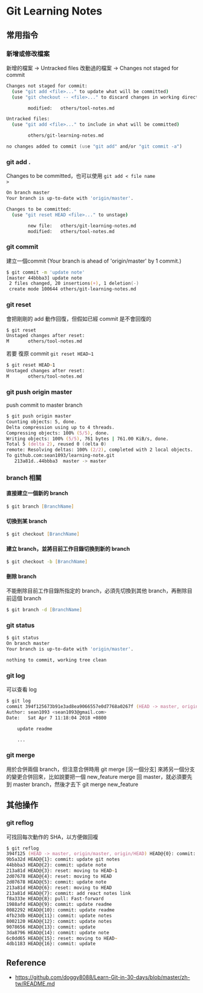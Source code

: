 # Git Learning Notes

## 常用指令

### 新增或修改檔案

新增的檔案 -> Untracked files
改動過的檔案 -> Changes not staged for commit

```zsh
Changes not staged for commit:
  (use "git add <file>..." to update what will be committed)
  (use "git checkout -- <file>..." to discard changes in working directory)

        modified:   others/tool-notes.md

Untracked files:
  (use "git add <file>..." to include in what will be committed)

        others/git-learning-notes.md

no changes added to commit (use "git add" and/or "git commit -a")
```

### git add .

Changes to be committed，也可以使用 <code>git add < file name ></code>

```zsh
On branch master
Your branch is up-to-date with 'origin/master'.

Changes to be committed:
  (use "git reset HEAD <file>..." to unstage)

        new file:   others/git-learning-notes.md
        modified:   others/tool-notes.md
```

### git commit

建立一個commit (Your branch is ahead of 'origin/master' by 1 commit.)

```zsh
$ git commit -m 'update note'
[master 44bbba3] update note
 2 files changed, 20 insertions(+), 1 deletion(-)
 create mode 100644 others/git-learning-notes.md
```

### git reset

會把剛剛的 add 動作回復，但假如已經 commit 是不會回復的

```zsh
$ git reset
Unstaged changes after reset:
M       others/tool-notes.md
```

若要 復原 commit <code>git reset HEAD~1</code> 

```zsh
$ git reset HEAD~1
Unstaged changes after reset:
M       others/tool-notes.md
```

### git push origin master 

push commit to master branch

```zsh
$ git push origin master
Counting objects: 5, done.
Delta compression using up to 4 threads.
Compressing objects: 100% (5/5), done.
Writing objects: 100% (5/5), 761 bytes | 761.00 KiB/s, done.
Total 5 (delta 2), reused 0 (delta 0)
remote: Resolving deltas: 100% (2/2), completed with 2 local objects.
To github.com:sean1093/learning-note.git
   213a81d..44bbba3  master -> master
```

### branch 相關

#### 直接建立一個新的 branch

```zsh
$ git branch [BranchName]
```

#### 切換到某 branch

```zsh
$ git checkout [BranchName]
```


#### 建立 branch，並將目前工作目錄切換到新的 branch

```zsh
$ git checkout -b [BranchName]
```

#### 刪除 branch

不能刪除目前工作目錄所指定的 branch，必須先切換到其他 branch，再刪除目前這個 branch

```zsh
$ git branch -d [BranchName]
```


### git status

```zsh
$ git status
On branch master
Your branch is up-to-date with 'origin/master'.

nothing to commit, working tree clean
```

### git log

可以查看 log

```zsh
$ git log
commit 394f125673b91e3ad8ea9066557e0d7768a0267f (HEAD -> master, origin/master, origin/HEAD)
Author: sean1093 <sean1093@gmail.com>
Date:   Sat Apr 7 11:18:04 2018 +0800

    update readme

    ...  
```


### git merge

用於合併兩個 branch，但注意合併時用 git merge [另一個分支] 來將另一個分支的變更合併回來，比如說要把一個 new_feature merge 回 master，就必須要先到 master branch，然後才去下 git merge new_feature

## 其他操作

### git reflog

可找回每次動作的 SHA，以方便做回複

```zsh
$ git reflog
394f125 (HEAD -> master, origin/master, origin/HEAD) HEAD@{0}: commit: update readme
9b5a32d HEAD@{1}: commit: update git notes
44bbba3 HEAD@{2}: commit: update note
213a81d HEAD@{3}: reset: moving to HEAD~1
2d07678 HEAD@{4}: reset: moving to HEAD
2d07678 HEAD@{5}: commit: update note
213a81d HEAD@{6}: reset: moving to HEAD
213a81d HEAD@{7}: commit: add react notes link
f8a333e HEAD@{8}: pull: Fast-forward
1988afd HEAD@{9}: commit: update readme
0082292 HEAD@{10}: commit: update readme
4fb23db HEAD@{11}: commit: update notes
8002120 HEAD@{12}: commit: update notes
9078656 HEAD@{13}: commit: update
3da8796 HEAD@{14}: commit: update note
6c0dd65 HEAD@{15}: reset: moving to HEAD~
4db1183 HEAD@{16}: commit: update
```

## Reference

* https://github.com/doggy8088/Learn-Git-in-30-days/blob/master/zh-tw/README.md



